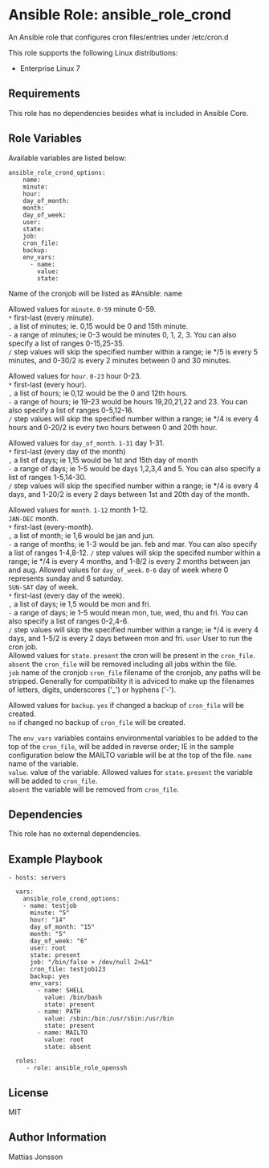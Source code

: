Ansible Role: ansible_role_crond
=========

An Ansible role that configures cron files/entries under /etc/cron.d

This role supports the following Linux distributions:

<ul>
<li>Enterprise Linux 7
</ul>

Requirements
------------

This role has no dependencies besides what is included in Ansible Core.

Role Variables
--------------

Available variables are listed below:

    ansible_role_crond_options:
        name:
        minute:
        hour:
        day_of_month:
        month:
        day_of_week:
        user:
        state:
        job:
        cron_file:
        backup:
        env_vars:
          - name:
            value:
            state:

Name of the cronjob will be listed as #Ansible: name

Allowed values for `minute`.
`0-59` minute 0-59.  
`*` first-last (every minute).  
`,` a list of minutes; ie. 0,15 would be 0 and 15th minute.  
`-` a range of minutes; ie 0-3 would be minutes 0, 1, 2, 3. You can also specify a list of ranges 0-15,25-35.  
`/` step values will skip the specified number within a range; ie */5 is every 5 minutes, and 0-30/2 is every 2 minutes between 0 and 30 minutes.

Allowed values for `hour`.
`0-23` hour 0-23.  
`*` first-last (every hour).  
`,` a list of hours; ie 0,12 would be the 0 and 12th hours.  
`-` a range of hours; ie 19-23 would be hours 19,20,21,22 and 23. You can also specify a list of ranges 0-5,12-16.  
`/` step values will skip the specified number within a range; ie */4 is every 4 hours and 0-20/2 is every two hours between 0 and 20th hour.

Allowed values for `day_of_month`.
`1-31` day 1-31.  
`*` first-last (every day of the month)  
`,` a list of days; ie 1,15 would be 1st and 15th day of month  
`-` a range of days; ie 1-5 would be days 1,2,3,4 and 5. You can also specify a list of ranges 1-5,14-30.  
`/` step values will skip the specified number within a range; ie */4 is every 4 days, and 1-20/2 is every 2 days between 1st and 20th day of the month.

Allowed values for `month`.
`1-12` month 1-12.  
`JAN-DEC` month.  
`*` first-last (every-month).  
`,` a list of month; ie 1,6 would be jan and jun.  
`-` a range of months; ie 1-3 would be jan. feb and mar. You can also specify a list of ranges 1-4,8-12.
`/` step values will skip the specifed number within a range; ie */4 is every 4 months, and 1-8/2 is every 2 months between jan and aug.
Allowed values for `day_of_week`.
`0-6` day of week where 0 represents sunday and 6 saturday.  
`SUN-SAT` day of week.  
`*` first-last (every day of the week).  
`,` a list of days; ie 1,5 would be mon and fri.  
`-` a range of days; ie 1-5 would mean mon, tue, wed, thu and fri. You can also specify a list of ranges 0-2,4-6.  
`/` step values will skip the specified number within a range; ie */4 is every 4 days, and 1-5/2 is every 2 days between mon and fri.
`user` User to run the cron job.  
Allowed values for `state`.
`present` the cron will be present in the `cron_file`.  
`absent` the `cron_file` will be removed including all jobs within the file.  
`job` name of the cronjob
`cron_file` filename of the cronjob, any paths will be stripped. Generally for compatibility it is adviced to make up the filenames of letters, digits, underscores ('_') or hyphens  ('-').

Allowed values for `backup`.
`yes` if changed a backup of `cron_file` will be created.    
`no` if changed no backup of `cron_file` will be created.  

The `env_vars` variables contains environmental variables to be added to the top of the `cron_file`, will be added in reverse order; IE in the sample configuration below the MAILTO variable will be at the top of the file.
`name` name of the variable.  
`value`.  value of the variable. 
Allowed values for `state`.
`present` the variable will be added to `cron_file`.  
`absent` the variable will be removed from `cron_file`.  

Dependencies
------------

This role has no external dependencies.

Example Playbook
----------------


    - hosts: servers

      vars:
        ansible_role_crond_options:
        - name: testjob
          minute: "5"
          hour: "14"
          day_of_month: "15"
          month: "5"
          day_of_week: "6"
          user: root
          state: present
          job: "/bin/false > /dev/null 2>&1"
          cron_file: testjob123
          backup: yes
          env_vars:
            - name: SHELL
              value: /bin/bash
              state: present
            - name: PATH
              value: /sbin:/bin:/usr/sbin:/usr/bin
              state: present
            - name: MAILTO
              value: root
              state: absent

      roles:
         - role: ansible_role_openssh

License
-------

MIT

Author Information
------------------

Mattias Jonsson